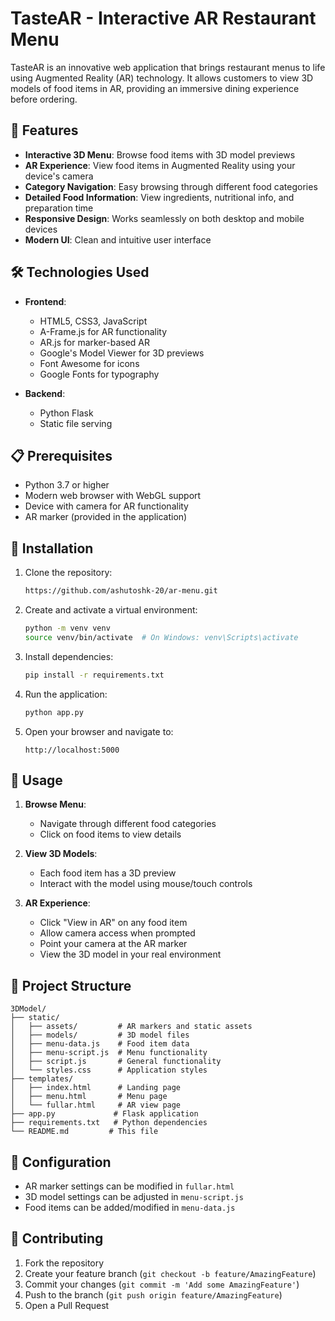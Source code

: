 # TasteAR - Interactive AR Restaurant Menu

TasteAR is an innovative web application that brings restaurant menus to life using Augmented Reality (AR) technology. It allows customers to view 3D models of food items in AR, providing an immersive dining experience before ordering.

## 🌟 Features

- **Interactive 3D Menu**: Browse food items with 3D model previews
- **AR Experience**: View food items in Augmented Reality using your device's camera
- **Category Navigation**: Easy browsing through different food categories
- **Detailed Food Information**: View ingredients, nutritional info, and preparation time
- **Responsive Design**: Works seamlessly on both desktop and mobile devices
- **Modern UI**: Clean and intuitive user interface

## 🛠️ Technologies Used

- **Frontend**:
  - HTML5, CSS3, JavaScript
  - A-Frame.js for AR functionality
  - AR.js for marker-based AR
  - Google's Model Viewer for 3D previews
  - Font Awesome for icons
  - Google Fonts for typography

- **Backend**:
  - Python Flask
  - Static file serving

## 📋 Prerequisites

- Python 3.7 or higher
- Modern web browser with WebGL support
- Device with camera for AR functionality
- AR marker (provided in the application)

## 🚀 Installation

1. Clone the repository:
   ```bash
   https://github.com/ashutoshk-20/ar-menu.git
   ```

2. Create and activate a virtual environment:
   ```bash
   python -m venv venv
   source venv/bin/activate  # On Windows: venv\Scripts\activate
   ```

3. Install dependencies:
   ```bash
   pip install -r requirements.txt
   ```

4. Run the application:
   ```bash
   python app.py
   ```

5. Open your browser and navigate to:
   ```
   http://localhost:5000
   ```

## 📱 Usage

1. **Browse Menu**:
   - Navigate through different food categories
   - Click on food items to view details

2. **View 3D Models**:
   - Each food item has a 3D preview
   - Interact with the model using mouse/touch controls

3. **AR Experience**:
   - Click "View in AR" on any food item
   - Allow camera access when prompted
   - Point your camera at the AR marker
   - View the 3D model in your real environment

## 📁 Project Structure

```
3DModel/
├── static/
│   ├── assets/         # AR markers and static assets
│   ├── models/         # 3D model files
│   ├── menu-data.js    # Food item data
│   ├── menu-script.js  # Menu functionality
│   ├── script.js       # General functionality
│   └── styles.css      # Application styles
├── templates/
│   ├── index.html      # Landing page
│   ├── menu.html       # Menu page
│   └── fullar.html     # AR view page
├── app.py             # Flask application
├── requirements.txt   # Python dependencies
└── README.md         # This file
```

## 🔧 Configuration

- AR marker settings can be modified in `fullar.html`
- 3D model settings can be adjusted in `menu-script.js`
- Food items can be added/modified in `menu-data.js`

## 🤝 Contributing

1. Fork the repository
2. Create your feature branch (`git checkout -b feature/AmazingFeature`)
3. Commit your changes (`git commit -m 'Add some AmazingFeature'`)
4. Push to the branch (`git push origin feature/AmazingFeature`)
5. Open a Pull Request


